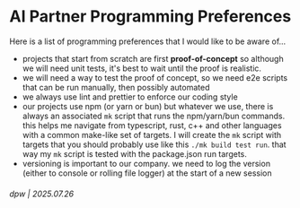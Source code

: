 # AI Partner Programming Preferences

Here is a list of programming preferences that I would like to be aware of...

* projects that start from scratch are first **proof-of-concept** so although we will need unit tests, it's best to wait until the proof is realistic.
* we will need a way to test the proof of concept, so we need e2e scripts that can be run manually, then possibly automated
* we always use lint and prettier to enforce our coding style
* our projects use npm (or yarn or bun) but whatever we use, there is always an associated `mk` script that runs the npm/yarn/bun commands.  this helps me navigate from typescript, rust, c++ and other languages with a common make-like set of targets.  I will create the `mk` script with targets that you should probably use like this `./mk build test run`.  that way my `mk` script is tested with the package.json run targets.
* versioning is important to our company.  we need to log the version (either to console or rolling file logger) at the start of a new session

###### dpw | 2025.07.26
